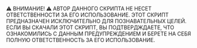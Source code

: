 ⚠️ ВНИМАНИЕ! ⚠️
АВТОР ДАННОГО СКРИПТА НЕ НЕСЕТ ОТВЕТСТВЕННОСТИ ЗА ЕГО ИСПОЛЬЗОВАНИЕ. ЭТОТ СКРИПТ ПРЕДНАЗНАЧЕН ИСКЛЮЧИТЕЛЬНО ДЛЯ ПОЗНАВАТЕЛЬНЫХ ЦЕЛЕЙ. ЕСЛИ ВЫ СКАЧАЛИ ЭТОТ СКРИПТ, ВЫ ПОДТВЕРДЖДАЕТЕ, ЧТО ОЗНАКОМИЛИСЬ С ДАННЫМ ПРЕДУПРЕЖДЕНИЕМ И БЕРЕТЕ НА СЕБЯ ПОЛНУЮ ОТВЕТСТВЕННОСТЬ ЗА ЕГО ИСПОЛЬЗОВАНИЕ.
